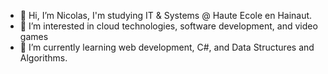 - 👋 Hi, I’m Nicolas, I'm studying IT & Systems @ Haute Ecole en Hainaut.
- 👀 I’m interested in cloud technologies, software development, and video games
- 🌱 I’m currently learning web development, C#, and Data Structures and Algorithms.

<!---
nicorisk/nicorisk is a ✨ special ✨ repository because its `README.md` (this file) appears on your GitHub profile.
You can click the Preview link to take a look at your changes.
--->
